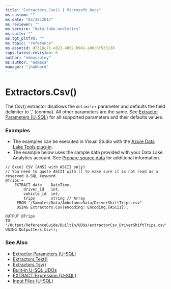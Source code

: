 ```yaml
---
title: "Extractors.Csv() | Microsoft Docs"
ms.custom: ""
ms.date: "03/28/2017"
ms.reviewer: ""
ms.service: "data-lake-analytics"
ms.suite: ""
ms.tgt_pltfrm: ""
ms.topic: "reference"
ms.assetid: d7318c71-e822-4852-b941-a86c6f533138
caps.latest.revision: 6
author: "edmacauley"
ms.author: "edmaca"
manager: "jhubbard"
---
```

# Extractors.Csv()
The Csv() extractor disallows the `delimiter` parameter and defaults the field delimiter to ',' (comma). All other parameters are the same.  See [Extractor Parameters (U-SQL)](extractor-parameters-u-sql.md) for all supported parameters and their defaults values.
  
### Examples
- The examples can be executed in Visual Studio with the [Azure Data Lake Tools plug-in](https://www.microsoft.com/download/details.aspx?id=49504).  
- The example below uses the sample data provided with your Data Lake Analytics account. See [Prepare source data](https://docs.microsoft.com/azure/data-lake-analytics/data-lake-analytics-get-started-portal#prepare-source-data) for additional information.
```
// Excel CSV (ANSI with ASCII only)
// You need to quote ASCII with [] to make sure it is not read as a reserved U-SQL keyword
@Trips =
    EXTRACT date    DateTime,
        driver_id   int,
        vehicle_id  int,
        trips       string // Array
     FROM "/Samples/Data/AmbulanceData/DriverShiftTrips.csv"
     USING Extractors.Csv(encoding: Encoding.[ASCII]);

OUTPUT @Trips 
TO "/Output/ReferenceGuide/BuiltIn/UDOs/extractorCsv_DriverShiftTrips.csv" 
USING Outputters.Csv();
```

### See Also 
* [Extractor Parameters (U-SQL)](extractor-parameters-u-sql.md)
* [Extractors.Text()](extractors-text.md) 
* [Extractors.Tsv()](extractors-tsv.md)
* [Built-in U-SQL UDOs](built-in-u-sql-udos.md)  
* [EXTRACT Expression (U-SQL)](extract-expression-u-sql.md)
* [Input Files (U-SQL)](input-files-u-sql.md) 

